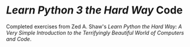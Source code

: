 # _Learn Python 3 the Hard Way_ Code

Completed exercises from Zed A. Shaw's _Learn Python the Hard Way: A Very Simple Introduction to the Terrifyingly Beautiful World of Computers and Code_.
